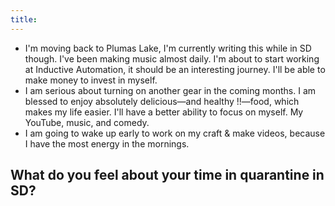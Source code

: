 ```yaml
---
title:
---
```

- I'm moving back to Plumas Lake, I'm currently writing this while in SD though. I've been making music almost daily. I'm about to start working at Inductive Automation, it should be an interesting journey. I'll be able to make money to invest in myself. 
- I am serious about turning on another gear in the coming months. I am blessed to enjoy absolutely delicious—and healthy !!—food, which makes my life easier. I'll have a better ability to focus on myself. My YouTube, music, and comedy.
- I am going to wake up early to work on my craft & make videos, because I have the most energy in the mornings.

What do you feel about your time in quarantine in SD?
- 